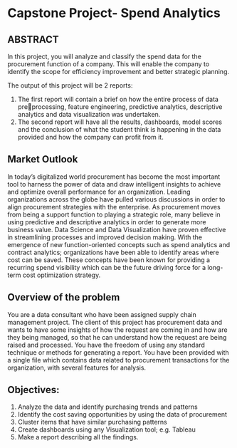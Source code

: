 # Capstone Project- Spend Analytics

## ABSTRACT
In this project, you will analyze and classify the spend data for 
the procurement function of a company. This will enable the 
company to identify the scope for efficiency improvement and 
better strategic planning.

The output of this project will be 2 reports:
1. The first report will contain a brief on how the entire process of data preprocessing, feature engineering, predictive analytics, descriptive 
analytics and data visualization was undertaken. 
2. The second report will have all the results, dashboards, model scores and 
the conclusion of what the student think is happening in the data 
provided and how the company can profit from it.

## Market Outlook
In today’s digitalized world procurement has become the most important tool 
to harness the power of data and draw intelligent insights to achieve and 
optimize overall performance for an organization. Leading organizations 
across the globe have pulled various discussions in order to align procurement 
strategies with the enterprise. As procurement moves from being a support 
function to playing a strategic role, many believe in using predictive and 
descriptive analytics in order to generate more business value. Data Science 
and Data Visualization have proven effective in streamlining processes and 
improved decision making. 
With the emergence of new function-oriented concepts such as spend analytics 
and contract analytics; organizations have been able to identify areas where 
cost can be saved. These concepts have been known for providing a 
recurring spend visibility which can be the future driving force for a long-term 
cost optimization strategy.

## Overview of the problem
You are a data consultant who have been assigned supply chain management 
project. The client of this project has procurement data and wants to have some 
insights of how the request are coming in and how are they being managed, so 
that he can understand how the request are being raised and processed. You
have the freedom of using any standard technique or methods for generating a 
report.
You have been provided with a single file which contains data related to 
procurement transactions for the organization, with several features for 
analysis.

## Objectives:
1. Analyze the data and identify purchasing trends and patterns 
2. Identify the cost saving opportunities by using the data of procurement
3. Cluster items that have similar purchasing patterns
4. Create dashboards using any Visualization tool; e.g. Tableau
5. Make a report describing all the findings.

